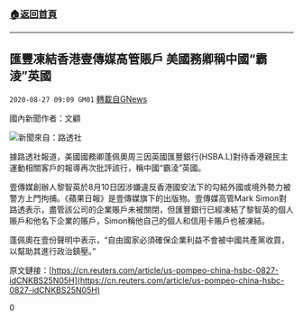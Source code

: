 ###  [:house:返回首頁](https://github.com/ourhimalayas/txt)
---

## 匯豐凍結香港壹傳媒高管賬戶 美國務卿稱中國“霸淩”英國
`2020-08-27 09:09 GM01` [轉載自GNews](https://gnews.org/zh-hant/320380/)

國內新聞作者：文顧

![](https://s3.amazonaws.com/gnews-media-offload/wp-content/uploads/2020/08/27085111/dddded.jpg)新聞來自：路透社

據路透社報道，美國國務卿蓬佩奧周三因英國匯豐銀行(HSBA.L)對待香港親民主運動相關客戶的報導再次批評該行，稱中國“霸淩”英國。

壹傳媒創辦人黎智英於8月10日因涉嫌違反香港國安法下的勾結外國或境外勢力被警方上門拘捕。《蘋果日報》是壹傳媒旗下的出版物。壹傳媒高管Mark Simon對路透表示，盡管該公司的企業賬戶未被關閉，但匯豐銀行已經凍結了黎智英的個人賬戶和他名下企業的賬戶，Simon稱他自己的個人和信用卡賬戶也被凍結。

蓬佩奧在壹份聲明中表示，“自由國家必須確保企業利益不會被中國共產黨收買，以幫助其進行政治鎮壓。”

原文鏈接：[https://cn.reuters.com/article/us-pompeo-china-hsbc-0827-idCNKBS25N05H](https://cn.reuters.com/article/us-pompeo-china-hsbc-0827-idCNKBS25N05H)

0
